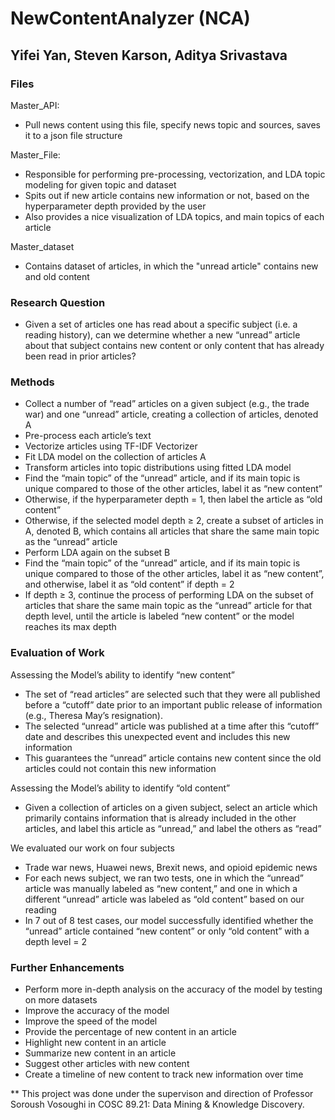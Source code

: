 # NewContentAnalyzer (NCA)

## Yifei Yan, Steven Karson, Aditya Srivastava

### Files
Master_API:
- Pull news content using this file, specify news topic and sources, saves it to a json file structure

Master_File:
- Responsible for performing pre-processing, vectorization, and LDA topic modeling for given topic and dataset
- Spits out if new article contains new information or not, based on the hyperparameter depth provided by the user
- Also provides a nice visualization of LDA topics, and main topics of each article

Master_dataset
- Contains dataset of articles, in which the "unread article" contains new and old content

### Research Question
- Given a set of articles one has read about a specific subject (i.e. a reading history), can we determine whether a new “unread” article about that subject contains new content or only content that has already been read in prior articles?

### Methods
- Collect a number of “read” articles on a given subject (e.g., the trade war) and one “unread” article, creating a collection of articles, denoted A
- Pre-process each article’s text
- Vectorize articles using TF-IDF Vectorizer
- Fit LDA model on the collection of articles A
- Transform articles into topic distributions using fitted LDA model
- Find the “main topic” of the “unread” article, and if its main topic is unique compared to those of the other articles, label it as “new content”
- Otherwise, if the hyperparameter depth = 1, then label the article as “old content”
- Otherwise, if the selected model depth ≥ 2, create a subset of articles in A, denoted B, which contains all articles that share the same main topic as the “unread” article
- Perform LDA again on the subset B
- Find the “main topic” of the “unread” article, and if its main topic is unique compared to those of the other articles, label it as “new content”, and otherwise, label it as “old content” if depth = 2
- If depth ≥ 3, continue the process of performing LDA on the subset of articles that share the same main topic as the “unread” article for that depth level, until the article is labeled “new content” or the model reaches its max depth

### Evaluation of Work
Assessing the Model’s ability to identify “new content”
- The set of “read articles” are selected such that they were all published before a “cutoff” date prior to an important public release of information (e.g., Theresa May’s resignation). 
- The selected “unread” article was published at a time after this “cutoff” date and describes this unexpected event and includes this new information
- This guarantees the “unread” article contains new content since the old articles could not contain this new information

Assessing the Model’s ability to identify “old content”
- Given a collection of articles on a given subject, select an article which primarily contains information that is already included in the other articles, and label this article as “unread,” and label the others as “read”

We evaluated our work on four subjects
- Trade war news, Huawei news, Brexit news, and opioid epidemic news
- For each news subject, we ran two tests, one in which the “unread” article was manually labeled as “new content,” and one in which a different “unread” article was labeled as “old content” based on our reading
- In 7 out of 8 test cases, our model successfully identified whether the “unread” article contained “new content” or only “old content” with a depth level = 2

### Further Enhancements
- Perform more in-depth analysis on the accuracy of the model by testing on more datasets
- Improve the accuracy of the model
- Improve the speed of the model
- Provide the percentage of new content in an article
- Highlight new content in an article
- Summarize new content in an article
- Suggest other articles with new content
- Create a timeline of new content to track new information over time


** This project was done under the supervison and direction of Professor Soroush Vosoughi in COSC 89.21: Data Mining & Knowledge Discovery.


